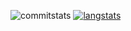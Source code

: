 ![commitstats](http://github-profile-summary-cards.vercel.app/api/cards/profile-details?username=yawnbo&theme=onedark) 
[![langstats](https://github-readme-stats.vercel.app/api/top-langs/?username=yawnbo&layout=compact&theme=tokyonight&langs_count=10&hide=html,css,makefile)](https://github.com/yawnbo/github-readme-stats)
